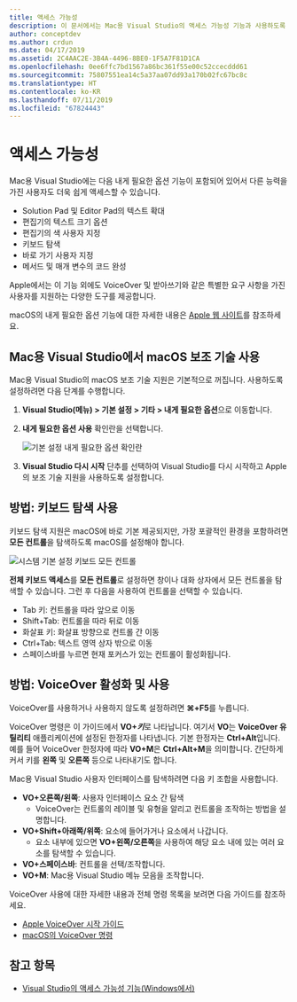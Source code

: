 ```yaml
---
title: 액세스 가능성
description: 이 문서에서는 Mac용 Visual Studio의 액세스 가능성 기능과 사용하도록 설정하는 방법을 소개합니다.
author: conceptdev
ms.author: crdun
ms.date: 04/17/2019
ms.assetid: 2C4AAC2E-3B4A-4496-8BE0-1F5A7F81D1CA
ms.openlocfilehash: 0ee6ffc7bd1567a86bc361f55e00c52ccecddd61
ms.sourcegitcommit: 75807551ea14c5a37aa07dd93a170b02fc67bc8c
ms.translationtype: HT
ms.contentlocale: ko-KR
ms.lasthandoff: 07/11/2019
ms.locfileid: "67824443"
---
```

# <a name="accessibility"></a>액세스 가능성

Mac용 Visual Studio에는 다음 내게 필요한 옵션 기능이 포함되어 있어서 다른 능력을 가진 사용자도 더욱 쉽게 액세스할 수 있습니다.

- Solution Pad 및 Editor Pad의 텍스트 확대
- 편집기의 텍스트 크기 옵션
- 편집기의 색 사용자 지정
- 키보드 탐색
- 바로 가기 사용자 지정
- 메서드 및 매개 변수의 코드 완성

Apple에서는 이 기능 외에도 VoiceOver 및 받아쓰기와 같은 특별한 요구 사항을 가진 사용자를 지원하는 다양한 도구를 제공합니다.

macOS의 내게 필요한 옵션 기능에 대한 자세한 내용은 [Apple 웹 사이트](https://www.apple.com/accessibility/mac/)를 참조하세요.

## <a name="enabling-macos-assistive-technologies-in-visual-studio-for-mac"></a>Mac용 Visual Studio에서 macOS 보조 기술 사용

Mac용 Visual Studio의 macOS 보조 기술 지원은 기본적으로 꺼집니다. 사용하도록 설정하려면 다음 단계를 수행합니다.

1. **Visual Studio(메뉴) > 기본 설정 > 기타 > 내게 필요한 옵션**으로 이동합니다.

2. **내게 필요한 옵션 사용** 확인란을 선택합니다.

   ![기본 설정 내게 필요한 옵션 확인란](media/accessibility-preferences.png)

3. **Visual Studio 다시 시작** 단추를 선택하여 Visual Studio를 다시 시작하고 Apple의 보조 기술 지원을 사용하도록 설정합니다.

## <a name="how-to-use-keyboard-navigation"></a>방법: 키보드 탐색 사용

키보드 탐색 지원은 macOS에 바로 기본 제공되지만, 가장 포괄적인 환경을 포함하려면 **모든 컨트롤**을 탐색하도록 macOS를 설정해야 합니다.

![시스템 기본 설정 키보드 모든 컨트롤](media/accessibility-preferences-keyboard.png)

**전체 키보드 액세스**를 **모든 컨트롤**로 설정하면 창이나 대화 상자에서 모든 컨트롤을 탐색할 수 있습니다. 그런 후 다음을 사용하여 컨트롤을 선택할 수 있습니다.

- Tab 키: 컨트롤을 따라 앞으로 이동
- Shift+Tab: 컨트롤을 따라 뒤로 이동
- 화살표 키: 화살표 방향으로 컨트롤 간 이동
- Ctrl+Tab: 텍스트 영역 상자 밖으로 이동
- 스페이스바를 누르면 현재 포커스가 있는 컨트롤이 활성화됩니다.

## <a name="how-to-enable-and-use-voiceover"></a>방법: VoiceOver 활성화 및 사용

VoiceOver를 사용하거나 사용하지 않도록 설정하려면 **&#8984;+F5**를 누릅니다.

VoiceOver 명령은 이 가이드에서 **VO+*키***로 나타납니다. 여기서 **VO**는 **VoiceOver 유틸리티** 애플리케이션에 설정된 한정자를 나타냅니다. 기본 한정자는 **Ctrl+Alt**입니다. 예를 들어 VoiceOver 한정자에 따라 **VO+M**은 **Ctrl+Alt+M**을 의미합니다. 간단하게 커서 키를 **왼쪽** 및 **오른쪽** 등으로 나타내기도 합니다.

Mac용 Visual Studio 사용자 인터페이스를 탐색하려면 다음 키 조합을 사용합니다.

- **VO+오른쪽/왼쪽**: 사용자 인터페이스 요소 간 탐색
  - VoiceOver는 컨트롤의 레이블 및 유형을 알리고 컨트롤을 조작하는 방법을 설명합니다.
- **VO+Shift+아래쪽/위쪽**: 요소에 들어가거나 요소에서 나갑니다.
  - 요소 내부에 있으면 **VO+왼쪽/오른쪽**을 사용하여 해당 요소 내에 있는 여러 요소를 탐색할 수 있습니다.
- **VO+스페이스바**: 컨트롤을 선택/조작합니다.
- **VO+M**: Mac용 Visual Studio 메뉴 모음을 조작합니다.

VoiceOver 사용에 대한 자세한 내용과 전체 명령 목록을 보려면 다음 가이드를 참조하세요.

- [Apple VoiceOver 시작 가이드](https://support.apple.com/en-us/guide/voiceover-guide/welcome/web)
- [macOS의 VoiceOver 명령](http://lab.dotjay.com/notes/voiceover-commands/)

## <a name="see-also"></a>참고 항목

- [Visual Studio의 액세스 가능성 기능(Windows에서)](/visualstudio/ide/reference/accessibility-features-of-visual-studio)
